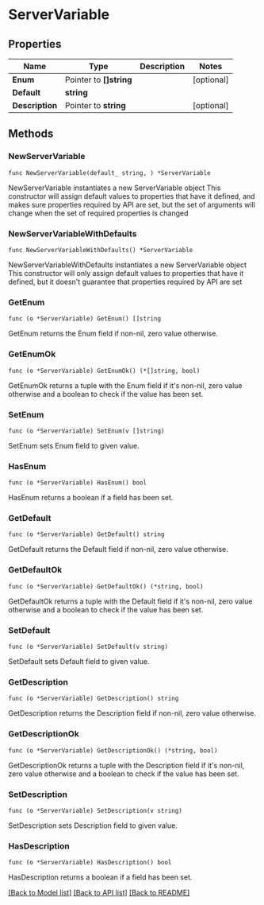 # ServerVariable

## Properties

Name | Type | Description | Notes
------------ | ------------- | ------------- | -------------
**Enum** | Pointer to **[]string** |  | [optional] 
**Default** | **string** |  | 
**Description** | Pointer to **string** |  | [optional] 

## Methods

### NewServerVariable

`func NewServerVariable(default_ string, ) *ServerVariable`

NewServerVariable instantiates a new ServerVariable object
This constructor will assign default values to properties that have it defined,
and makes sure properties required by API are set, but the set of arguments
will change when the set of required properties is changed

### NewServerVariableWithDefaults

`func NewServerVariableWithDefaults() *ServerVariable`

NewServerVariableWithDefaults instantiates a new ServerVariable object
This constructor will only assign default values to properties that have it defined,
but it doesn't guarantee that properties required by API are set

### GetEnum

`func (o *ServerVariable) GetEnum() []string`

GetEnum returns the Enum field if non-nil, zero value otherwise.

### GetEnumOk

`func (o *ServerVariable) GetEnumOk() (*[]string, bool)`

GetEnumOk returns a tuple with the Enum field if it's non-nil, zero value otherwise
and a boolean to check if the value has been set.

### SetEnum

`func (o *ServerVariable) SetEnum(v []string)`

SetEnum sets Enum field to given value.

### HasEnum

`func (o *ServerVariable) HasEnum() bool`

HasEnum returns a boolean if a field has been set.

### GetDefault

`func (o *ServerVariable) GetDefault() string`

GetDefault returns the Default field if non-nil, zero value otherwise.

### GetDefaultOk

`func (o *ServerVariable) GetDefaultOk() (*string, bool)`

GetDefaultOk returns a tuple with the Default field if it's non-nil, zero value otherwise
and a boolean to check if the value has been set.

### SetDefault

`func (o *ServerVariable) SetDefault(v string)`

SetDefault sets Default field to given value.


### GetDescription

`func (o *ServerVariable) GetDescription() string`

GetDescription returns the Description field if non-nil, zero value otherwise.

### GetDescriptionOk

`func (o *ServerVariable) GetDescriptionOk() (*string, bool)`

GetDescriptionOk returns a tuple with the Description field if it's non-nil, zero value otherwise
and a boolean to check if the value has been set.

### SetDescription

`func (o *ServerVariable) SetDescription(v string)`

SetDescription sets Description field to given value.

### HasDescription

`func (o *ServerVariable) HasDescription() bool`

HasDescription returns a boolean if a field has been set.


[[Back to Model list]](../README.md#documentation-for-models) [[Back to API list]](../README.md#documentation-for-api-endpoints) [[Back to README]](../README.md)


